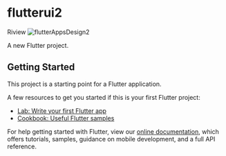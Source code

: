 # flutterui2

Riview
![flutterAppsDesign2](https://user-images.githubusercontent.com/37931222/115991003-7777b500-a5f0-11eb-93e2-37de0f923dcb.png)


A new Flutter project.

## Getting Started

This project is a starting point for a Flutter application.

A few resources to get you started if this is your first Flutter project:

- [Lab: Write your first Flutter app](https://flutter.dev/docs/get-started/codelab)
- [Cookbook: Useful Flutter samples](https://flutter.dev/docs/cookbook)

For help getting started with Flutter, view our
[online documentation](https://flutter.dev/docs), which offers tutorials,
samples, guidance on mobile development, and a full API reference.

